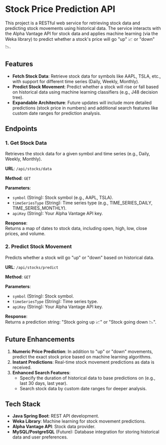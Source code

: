 # Stock Price Prediction API

This project is a RESTful web service for retrieving stock data and predicting stock movements using historical data. The service interacts with the Alpha Vantage API for stock data and applies machine learning (via the Weka library) to predict whether a stock's price will go "up" 📈 or "down" 📉.

## Features

- **Fetch Stock Data**: Retrieve stock data for symbols like AAPL, TSLA, etc., with support for different time series (Daily, Weekly, Monthly).
- **Predict Stock Movement**: Predict whether a stock will rise or fall based on historical data using machine learning classifiers (e.g., J48 decision tree).
- **Expandable Architecture**: Future updates will include more detailed predictions (stock price in numbers) and additional search features like custom date ranges for prediction analysis.

## Endpoints

### 1. Get Stock Data
Retrieves the stock data for a given symbol and time series (e.g., Daily, Weekly, Monthly).
  
**URL**: `/api/stocks/data`

**Method**: `GET`

**Parameters**:
- `symbol` (String): Stock symbol (e.g., AAPL, TSLA).
- `timeSeriesType` (String): Time series type (e.g., TIME_SERIES_DAILY, TIME_SERIES_MONTHLY).
- `apiKey` (String): Your Alpha Vantage API key.

**Response**:  
Returns a map of dates to stock data, including open, high, low, close prices, and volume.

### 2. Predict Stock Movement
Predicts whether a stock will go "up" or "down" based on historical data.

**URL**: `/api/stocks/predict`

**Method**: `GET`

**Parameters**:
- `symbol` (String): Stock symbol.
- `timeSeriesType` (String): Time series type.
- `apiKey` (String): Your Alpha Vantage API key.

**Response**:  
Returns a prediction string: "Stock going up 📈" or "Stock going down 📉".

## Future Enhancements

1. **Numeric Price Prediction**: In addition to "up" or "down" movements, predict the exact stock price based on machine learning algorithms.
2. **Instant Predictions**: Real-time stock movement predictions as data is received.
3. **Enhanced Search Features**:
   - Specify the duration of historical data to base predictions on (e.g., last 30 days, last year).
   - Search stock data by custom date ranges for deeper analysis.

## Tech Stack

- **Java Spring Boot**: REST API development.
- **Weka Library**: Machine learning for stock movement predictions.
- **Alpha Vantage API**: Stock data provider.
- **MySQL/PostgreSQL** (Future): Database integration for storing historical data and user preferences.
